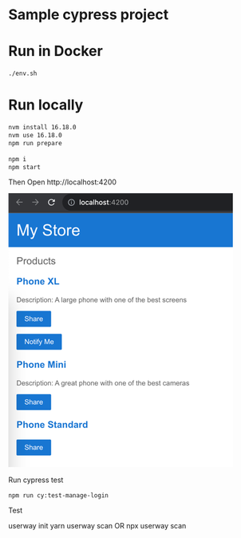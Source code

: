 # Sample cypress project

# Run in Docker

````
./env.sh
````

# Run locally

````
nvm install 16.18.0
nvm use 16.18.0
npm run prepare

npm i
npm start
````

Then Open http://localhost:4200

![img.png](img.png)

Run cypress test

````
npm run cy:test-manage-login
````

Test

userway init
yarn userway scan OR npx userway scan

